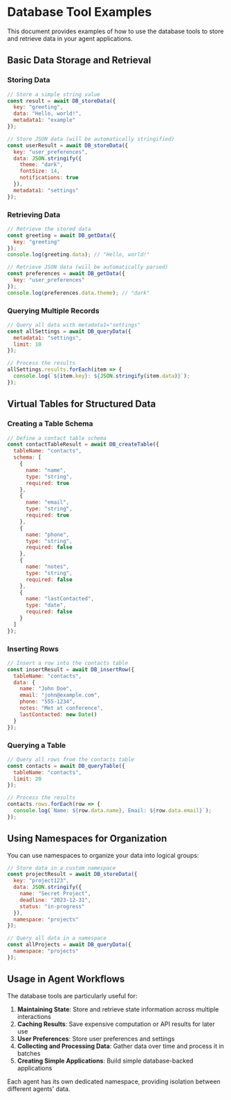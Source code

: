 # Database Tool Examples

This document provides examples of how to use the database tools to store and retrieve data in your agent applications.

## Basic Data Storage and Retrieval

### Storing Data

```javascript
// Store a simple string value
const result = await DB_storeData({
  key: "greeting",
  data: "Hello, world!",
  metadata1: "example"
});

// Store JSON data (will be automatically stringified)
const userResult = await DB_storeData({
  key: "user_preferences",
  data: JSON.stringify({
    theme: "dark",
    fontSize: 14,
    notifications: true
  }),
  metadata1: "settings"
});
```

### Retrieving Data

```javascript
// Retrieve the stored data
const greeting = await DB_getData({
  key: "greeting"
});
console.log(greeting.data); // "Hello, world!"

// Retrieve JSON data (will be automatically parsed)
const preferences = await DB_getData({
  key: "user_preferences"
});
console.log(preferences.data.theme); // "dark"
```

### Querying Multiple Records

```javascript
// Query all data with metadata1="settings"
const allSettings = await DB_queryData({
  metadata1: "settings",
  limit: 10
});

// Process the results
allSettings.results.forEach(item => {
  console.log(`${item.key}: ${JSON.stringify(item.data)}`);
});
```

## Virtual Tables for Structured Data

### Creating a Table Schema

```javascript
// Define a contact table schema
const contactTableResult = await DB_createTable({
  tableName: "contacts",
  schema: [
    {
      name: "name",
      type: "string",
      required: true
    },
    {
      name: "email",
      type: "string",
      required: true
    },
    {
      name: "phone",
      type: "string",
      required: false
    },
    {
      name: "notes",
      type: "string",
      required: false
    },
    {
      name: "lastContacted",
      type: "date",
      required: false
    }
  ]
});
```

### Inserting Rows

```javascript
// Insert a row into the contacts table
const insertResult = await DB_insertRow({
  tableName: "contacts",
  data: {
    name: "John Doe",
    email: "john@example.com",
    phone: "555-1234",
    notes: "Met at conference",
    lastContacted: new Date()
  }
});
```

### Querying a Table

```javascript
// Query all rows from the contacts table
const contacts = await DB_queryTable({
  tableName: "contacts",
  limit: 20
});

// Process the results
contacts.rows.forEach(row => {
  console.log(`Name: ${row.data.name}, Email: ${row.data.email}`);
});
```

## Using Namespaces for Organization

You can use namespaces to organize your data into logical groups:

```javascript
// Store data in a custom namespace
const projectResult = await DB_storeData({
  key: "project123",
  data: JSON.stringify({
    name: "Secret Project",
    deadline: "2023-12-31",
    status: "in-progress"
  }),
  namespace: "projects"
});

// Query all data in a namespace
const allProjects = await DB_queryData({
  namespace: "projects"
});
```

## Usage in Agent Workflows

The database tools are particularly useful for:

1. **Maintaining State**: Store and retrieve state information across multiple interactions
2. **Caching Results**: Save expensive computation or API results for later use
3. **User Preferences**: Store user preferences and settings
4. **Collecting and Processing Data**: Gather data over time and process it in batches
5. **Creating Simple Applications**: Build simple database-backed applications

Each agent has its own dedicated namespace, providing isolation between different agents' data. 